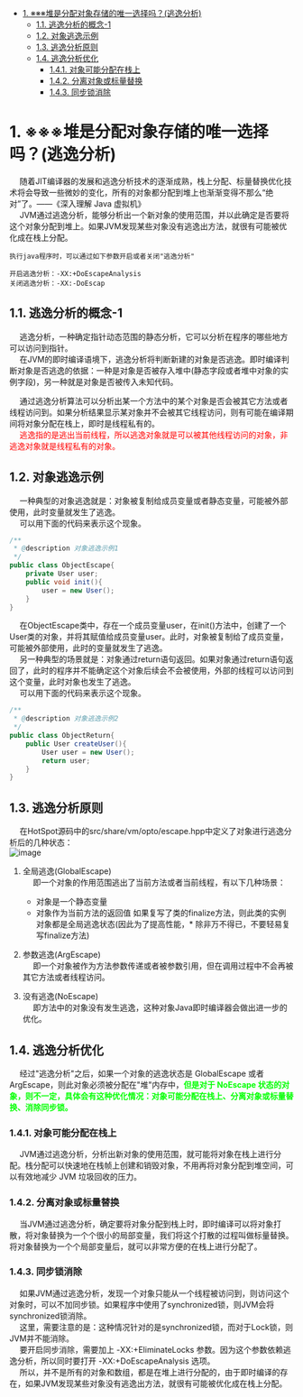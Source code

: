 
<!-- TOC -->

- [1. ※※※堆是分配对象存储的唯一选择吗？(逃逸分析)](#1-※※※堆是分配对象存储的唯一选择吗逃逸分析)
    - [1.1. 逃逸分析的概念-1](#11-逃逸分析的概念-1)
    - [1.2. 对象逃逸示例](#12-对象逃逸示例)
    - [1.3. 逃逸分析原则](#13-逃逸分析原则)
    - [1.4. 逃逸分析优化](#14-逃逸分析优化)
        - [1.4.1. 对象可能分配在栈上](#141-对象可能分配在栈上)
        - [1.4.2. 分离对象或标量替换](#142-分离对象或标量替换)
        - [1.4.3. 同步锁消除](#143-同步锁消除)

<!-- /TOC -->

# 1. ※※※堆是分配对象存储的唯一选择吗？(逃逸分析)  
<!--
https://www.cnblogs.com/BlueStarWei/p/9358757.html

https://www.jianshu.com/p/e832aa3b8b70
https://mp.weixin.qq.com/s/BUcFh9ArENu9rlMdmlDNWg
https://mp.weixin.qq.com/s/jPIHNsQwiYNCRUQt1qXR6Q
https://mp.weixin.qq.com/s?__biz=Mzg4MjU0OTM1OA==&mid=2247489185&idx=1&sn=63186214b5145a5f6567d9bae6fd34e6&source=41#wechat_redirect

Java中的对象不一定是在堆上分配的。  
-->  
&emsp; 随着JIT编译器的发展和逃逸分析技术的逐渐成熟，栈上分配、标量替换优化技术将会导致一些微妙的变化，所有的对象都分配到堆上也渐渐变得不那么“绝对”了。——《深入理解 Java 虚拟机》  
&emsp; JVM通过逃逸分析，能够分析出一个新对象的使用范围，并以此确定是否要将这个对象分配到堆上。如果JVM发现某些对象没有逃逸出方法，就很有可能被优化成在栈上分配。  

    执行java程序时，可以通过如下参数开启或者关闭"逃逸分析"

    开启逃逸分析：-XX:+DoEscapeAnalysis
    关闭逃逸分析：-XX:-DoEscap

## 1.1. 逃逸分析的概念-1  
&emsp; 逃逸分析，一种确定指针动态范围的静态分析，它可以分析在程序的哪些地方可以访问到指针。  
&emsp; 在JVM的即时编译语境下，逃逸分析将判断新建的对象是否逃逸。即时编译判断对象是否逃逸的依据：一种是对象是否被存入堆中(静态字段或者堆中对象的实例字段)，另一种就是对象是否被传入未知代码。  

&emsp; 通过逃逸分析算法可以分析出某一个方法中的某个对象是否会被其它方法或者线程访问到。如果分析结果显示某对象并不会被其它线程访问，则有可能在编译期间将对象分配在栈上，即时是线程私有的。    
&emsp; <font color = "red">逃逸指的是逃出当前线程，所以逃逸对象就是可以被其他线程访问的对象，非逃逸对象就是线程私有的对象。</font>  

## 1.2. 对象逃逸示例  
&emsp; 一种典型的对象逃逸就是：对象被复制给成员变量或者静态变量，可能被外部使用，此时变量就发生了逃逸。  
&emsp; 可以用下面的代码来表示这个现象。  

```java
/**
 * @description 对象逃逸示例1
 */
public class ObjectEscape{
    private User user;
    public void init(){
        user = new User();
    }
}
```
&emsp; 在ObjectEscape类中，存在一个成员变量user，在init()方法中，创建了一个User类的对象，并将其赋值给成员变量user。此时，对象被复制给了成员变量，可能被外部使用，此时的变量就发生了逃逸。  
&emsp; 另一种典型的场景就是：对象通过return语句返回。如果对象通过return语句返回了，此时的程序并不能确定这个对象后续会不会被使用，外部的线程可以访问到这个变量，此时对象也发生了逃逸。  
&emsp; 可以用下面的代码来表示这个现象。  

```java
/**
 * @description 对象逃逸示例2
 */
public class ObjectReturn{
    public User createUser(){
        User user = new User();
        return user;
    }
}
```

## 1.3. 逃逸分析原则
&emsp; 在HotSpot源码中的src/share/vm/opto/escape.hpp中定义了对象进行逃逸分析后的几种状态：  
![image](https://gitee.com/wt1814/pic-host/raw/master/images/java/JVM/JVM-94.png)  
1. 全局逃逸(GlobalEscape)  
&emsp; 即一个对象的作用范围逃出了当前方法或者当前线程，有以下几种场景：

    * 对象是一个静态变量
    * 对象作为当前方法的返回值
    如果复写了类的finalize方法，则此类的实例对象都是全局逃逸状态(因此为了提高性能，* 除非万不得已，不要轻易复写finalize方法)

2. 参数逃逸(ArgEscape)  
&emsp; 即一个对象被作为方法参数传递或者被参数引用，但在调用过程中不会再被其它方法或者线程访问。
3. 没有逃逸(NoEscape)  
&emsp; 即方法中的对象没有发生逃逸，这种对象Java即时编译器会做出进一步的优化。

## 1.4. 逃逸分析优化  
&emsp; 经过"逃逸分析"之后，如果一个对象的逃逸状态是 GlobalEscape 或者 ArgEscape，则此对象必须被分配在"堆"内存中，**<font color = "lime">但是对于 NoEscape 状态的对象，则不一定，具体会有这种优化情况：对象可能分配在栈上、分离对象或标量替换、消除同步锁。</font>**  

### 1.4.1. 对象可能分配在栈上  
&emsp; JVM通过逃逸分析，分析出新对象的使用范围，就可能将对象在栈上进行分配。栈分配可以快速地在栈帧上创建和销毁对象，不用再将对象分配到堆空间，可以有效地减少 JVM 垃圾回收的压力。  

### 1.4.2. 分离对象或标量替换  
&emsp; 当JVM通过逃逸分析，确定要将对象分配到栈上时，即时编译可以将对象打散，将对象替换为一个个很小的局部变量，我们将这个打散的过程叫做标量替换。将对象替换为一个个局部变量后，就可以非常方便的在栈上进行分配了。  

### 1.4.3. 同步锁消除  
&emsp; 如果JVM通过逃逸分析，发现一个对象只能从一个线程被访问到，则访问这个对象时，可以不加同步锁。如果程序中使用了synchronized锁，则JVM会将synchronized锁消除。  
&emsp; 这里，需要注意的是：这种情况针对的是synchronized锁，而对于Lock锁，则JVM并不能消除。  
&emsp; 要开启同步消除，需要加上 -XX:+EliminateLocks 参数。因为这个参数依赖逃逸分析，所以同时要打开 -XX:+DoEscapeAnalysis 选项。  
&emsp; 所以，并不是所有的对象和数组，都是在堆上进行分配的，由于即时编译的存在，如果JVM发现某些对象没有逃逸出方法，就很有可能被优化成在栈上分配。  

